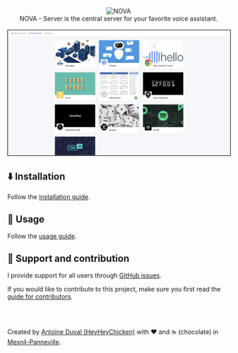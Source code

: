 <div align="center">
    <img src="https://github.com/HeyHeyChicken/NOVA/blob/master/resources/github-logo.svg" alt="NOVA" width="300">
    <br>
    NOVA - Server is the central server for your favorite voice assistant.<br>
</div>

<br> 

<div align="center">
  <img style="border:1px solid black;" src="https://github.com/HeyHeyChicken/NOVA-Server/blob/master/.github/screenshot.jpg">
</div>

## ⬇️ Installation

Follow the [installation guide](//github.com/HeyHeyChicken/NOVA#installation).

## 🚀 Usage

Follow the [usage guide](//github.com/HeyHeyChicken/NOVA#usage).

## 🫵 Support and contribution

I provide support for all users through [GitHub issues](//github.com/HeyHeyChicken/NOVA-Server/issues).

If you would like to contribute to this project, make sure you first read the [guide for contributors](//github.com/HeyHeyChicken/NOVA/blob/master/CONTRIBUTING.md).

<br>
<br>

Created by [Antoine Duval (HeyHeyChicken)](//antoine.cuffel.fr) with ❤ and ☕ (chocolate) in [Mesnil-Panneville](//en.wikipedia.org/wiki/Mesnil-Panneville).
